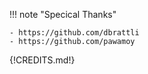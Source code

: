 !!! note "Specical Thanks"

    - https://github.com/dbrattli
    - https://github.com/pawamoy    


{!CREDITS.md!}
